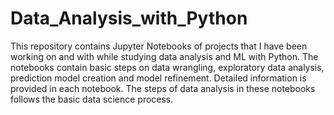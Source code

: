 # Data_Analysis_with_Python
This repository contains Jupyter Notebooks of projects that I have been working on and with while studying data analysis and ML with Python. The notebooks contain basic steps on data wrangling, exploratory data analysis, prediction model creation and model refinement.
Detailed information is provided in each notebook. The steps of data analysis in these notebooks follows the basic data science process.
